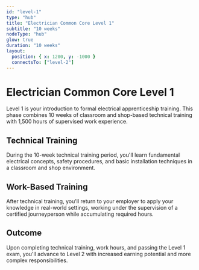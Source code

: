 ```yaml
---
id: "level-1"
type: "hub"
title: "Electrician Common Core Level 1"
subtitle: "10 weeks"
nodeType: "hub"
glow: true
duration: "10 weeks"
layout:
  position: { x: 1200, y: -1000 }
  connectsTo: ["level-2"]
---
```


# Electrician Common Core Level 1

Level 1 is your introduction to formal electrical apprenticeship training. This phase combines 10 weeks of classroom and shop-based technical training with 1,500 hours of supervised work experience.

## Technical Training

During the 10-week technical training period, you'll learn fundamental electrical concepts, safety procedures, and basic installation techniques in a classroom and shop environment.

## Work-Based Training

After technical training, you'll return to your employer to apply your knowledge in real-world settings, working under the supervision of a certified journeyperson while accumulating required hours.

## Outcome

Upon completing technical training, work hours, and passing the Level 1 exam, you'll advance to Level 2 with increased earning potential and more complex responsibilities.

